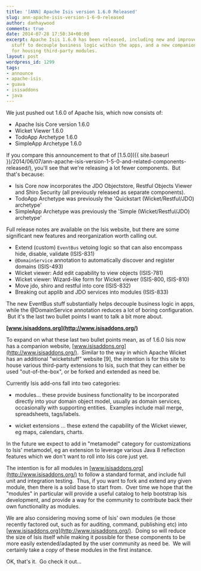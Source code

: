 ```yaml
---
title: '[ANN] Apache Isis version 1.6.0 Released'
slug: ann-apache-isis-version-1-6-0-released
author: danhaywood
comments: true
date: 2014-07-28 17:50:34+00:00
excerpt: Apache Isis 1.6.0 has been released, including new and improved event bus
  stuff to decouple business logic within the apps, and a new companion www.isisaddons.org
  for housing third-party modules.
layout: post
wordpress_id: 1299
tags:
- announce
- apache-isis
- guava
- isisaddons
- java
---
```


We just pushed out 1.6.0 of Apache Isis, which now consists of:

* Apache Isis Core version 1.6.0
* Wicket Viewer 1.6.0
* TodoApp Archetype 1.6.0
* SimpleApp Archetype 1.6.0

If you compare this announcement to that of [1.5.0]({{ site.baseurl }}/2014/06/07/ann-apache-isis-version-1-5-0-and-related-components-released/), you'll see that we're releasing a lot fewer components.  But that's because:

* Isis Core now incorporates the JDO Objectstore, Restful Objects Viewer and Shiro Security (all previously released as separate components).
* TodoApp Archetype was previously the 'Quickstart (Wicket/Restful/JDO) archetype'
* SimpleApp Archetype was previously the 'Simple (Wicket/Restful/JDO) archetype'

Full release notes are available on the Isis website, but there are some significant new features and reorganization worth calling out.

* Extend (custom) `EventBus` vetoing logic so that can also encompass hide, disable, validate (ISIS-831)
* `@DomainService` annotation to automatically discover and register domains (ISIS-493)
* Wicket viewer: Add edit capability to view objects (ISIS-781)
* Wicket viewer: Wizard-like form for Wicket viewer (ISIS-800, ISIS-810)
* Move jdo, shiro and restful into core (ISIS-832)
* Breaking out applib and JDO services into modules (ISIS-833)

The new EventBus stuff substantially helps decouple business logic in apps, while the @DomainService annotation reduces a lot of boring configuration.  But it's the last two bullet points I want to talk a bit more about.

**[www.isisaddons.org](http://www.isisaddons.org/)**

To expand on what these last two bullet points mean, as of 1.6.0 Isis now has a companion website, [www.isisaddons.org](http://www.isisaddons.org/).  Similar to the way in which Apache Wicket has an additional "wicketstuff" website [9], the intention is for this site to house various third-party extensions to Isis, such that they can either be used "out-of-the-box", or be forked and extended as need be.

Currently Isis add-ons fall into two categories:

* modules... these provide business functionality to be incorporated directly into your domain object model, usually as domain services, occasionally with supporting entities.  Examples include mail merge, spreadsheets, tags/labels.

* wicket extensions ... these extend the capability of the Wicket viewer, eg maps, calendars, charts.

In the future we expect to add in "metamodel" category for customizations to Isis' metamodel, eg an extension to leverage various Java 8 reflection features which we don't want to roll into Isis core just yet.

The intention is for all modules in [www.isisaddons.org](http://www.isisaddons.org/) to follow a standard format, and include full unit and integration testing.  Thus, if you want to fork and extend any given module, then there is a solid base to start from.  Over time we hope that the "modules" in particular will provide a useful catalog to help bootstrap Isis development, and provide a way for the community to contribute back their own functionality as modules.

We are also considering moving some of Isis' own modules (ie those recently factored out, such as for auditing, command, publishing etc) into [www.isisaddons.org](http://www.isisaddons.org/).  Doing so will reduce the size of Isis itself while making it possible for these components to be more easily extended/adapted by the user community as need be.  We will certainly take a *copy* of these modules in the first instance.

OK, that's it.  Go check it out...
